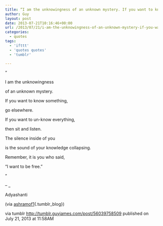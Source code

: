 ```yaml
---
title: “I am the unknowingness of an unknown mystery. If you want to know something, go elsewhere. If you…”
author: Guy
layout: post
date: 2013-07-21T10:16:46+00:00
url: /2013/07/21/i-am-the-unknowingness-of-an-unknown-mystery-if-you-want-to-know-something-go-elsewhere-if-you/
categories:
  - quotes
tags:
  - 'ifttt'
  - 'quotes quotes'
  - 'tumblr'

---
```

“

I am the unknowingness
  
of an unknown mystery.
  
If you want to know something,
  
go elsewhere.
  
If you want to un-know everything,
  
then sit and listen.

The silence inside of you
  
is the sound of your knowledge collapsing.
  
Remember, it is you who said,
  
“I want to be free.&#8221;

”

&#8211; _</p> 

Adyashanti

(via [ashramof1][1]{.tumblr_blog})

</em>

via tumblr http://tumblr.guyjames.com/post/56039758509 published on July 21, 2013 at 11:58AM

 [1]: http://ashramof1.tumblr.com/
